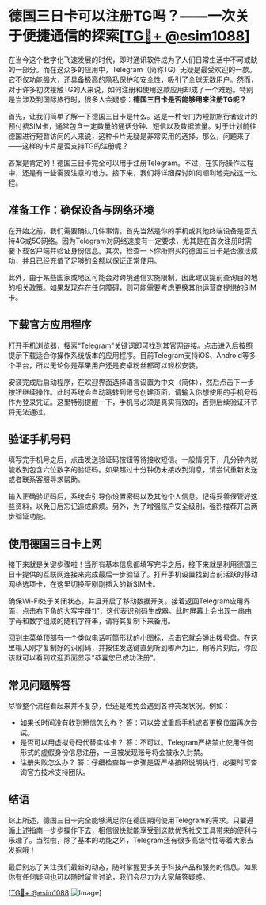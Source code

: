 # 德国三日卡可以注册TG吗？——一次关于便捷通信的探索[[TG💪+ @esim1088](https://t.me/s/esim1088)]

在当今这个数字化飞速发展的时代，即时通讯软件成为了人们日常生活中不可或缺的一部分。而在这众多的应用中，Telegram（简称TG）无疑是最受欢迎的一款。它不仅功能强大，还具备极高的隐私保护和安全性，吸引了全球无数用户。然而，对于许多初次接触TG的人来说，如何注册和使用这款应用却成了一个难题。特别是当涉及到国际旅行时，很多人会疑惑：**德国三日卡是否能够用来注册TG呢？**

首先，让我们简单了解一下德国三日卡是什么。这是一种专门为短期旅行者设计的预付费SIM卡，通常包含一定数量的通话分钟、短信以及数据流量。对于计划前往德国进行短暂访问的人来说，这种卡片无疑是非常实用的选择。那么，问题来了——这样的卡片是否支持TG的注册呢？

答案是肯定的！德国三日卡完全可以用于注册Telegram。不过，在实际操作过程中，还是有一些需要注意的地方。接下来，我们将详细探讨如何顺利地完成这一过程。

## 准备工作：确保设备与网络环境

在开始之前，我们需要确认几件事情。首先当然是你的手机或其他终端设备是否支持4G或5G网络。因为Telegram对网络速度有一定要求，尤其是在首次注册时需要下载客户端并验证身份信息。其次，检查一下你所购买的德国三日卡是否激活成功，并且已经充值了足够的金额以保证正常使用。

此外，由于某些国家或地区可能会对跨境通信实施限制，因此建议提前查询目的地的相关政策。如果发现存在任何障碍，则可能需要考虑更换其他运营商提供的SIM卡。

## 下载官方应用程序

打开手机浏览器，搜索“Telegram”关键词即可找到其官网链接。点击进入后按照提示下载适合你操作系统版本的应用程序。目前Telegram支持iOS、Android等多个平台，所以无论你是苹果用户还是安卓粉丝都可以轻松安装。

安装完成后启动程序，在欢迎界面选择语言设置为中文（简体），然后点击下一步按钮继续操作。此时系统会自动跳转到账号创建页面，请输入你想使用的手机号码作为登录凭证。这里特别提醒一下，手机号必须是真实有效的，否则后续验证环节将无法通过。

## 验证手机号码

填写完手机号之后，点击发送验证码按钮等待接收短信。一般情况下，几分钟内就能收到包含六位数字的验证码。如果超过十分钟仍未接收到消息，请尝试重新发送或者联系客服寻求帮助。

输入正确验证码后，系统会引导你设置密码以及其他个人信息。记得妥善保管好这些资料，以免日后忘记造成麻烦。另外，为了增强账户安全级别，强烈推荐开启两步验证功能。

## 使用德国三日卡上网

接下来就是关键步骤啦！当所有基本信息都填写完毕之后，接下来就是利用德国三日卡提供的互联网连接来完成最后一步验证了。打开手机设置找到当前活跃的移动网络选项卡，在这里切换至刚刚插入的新SIM卡。

确保Wi-Fi处于关闭状态，并且开启了移动数据开关。接着返回Telegram应用界面，点击右下角的大写字母“I”，这代表识别码生成器。此时屏幕上会出现一串由字母和数字组成的随机字符串，请将其复制下来备用。

回到主菜单顶部有一个类似电话听筒形状的小图标，点击它就会弹出拨号盘。在这里输入刚才复制好的识别码，并按住发送键直到听到嘟声为止。稍等片刻后，你应该就可以看到欢迎页面显示“恭喜您已成功注册”。

## 常见问题解答

尽管整个流程看起来并不复杂，但还是难免会遇到各种突发状况。例如：

- 如果长时间没有收到短信怎么办？
答：可以尝试重启手机或者更换位置再次尝试。
- 是否可以用虚拟号码代替实体卡？
答：不可以。Telegram严格禁止使用任何形式的虚假身份信息注册，一旦被发现账号将会被永久封禁。
- 注册失败怎么办？
答：仔细检查每一步骤是否严格按照说明执行，必要时可咨询官方技术支持团队。

## 结语

综上所述，德国三日卡完全能够满足你在德国期间使用Telegram的需求。只要遵循上述指南一步步操作下去，相信很快就能享受到这款优秀社交工具带来的便利与乐趣了。当然啦，除了基本的功能之外，Telegram还有很多高级特性等着大家去发掘哦！

最后别忘了关注我们最新的动态，随时掌握更多关于科技产品和服务的信息。如果你有任何疑问也可以随时留言讨论，我们会尽力为大家解答疑惑。

[[TG💪+ @esim1088](https://t.me/s/esim1088) ![Image](https://i.postimg.cc/4NQfJmqS/Snipaste-2025-05-13-00-14-12.png)]